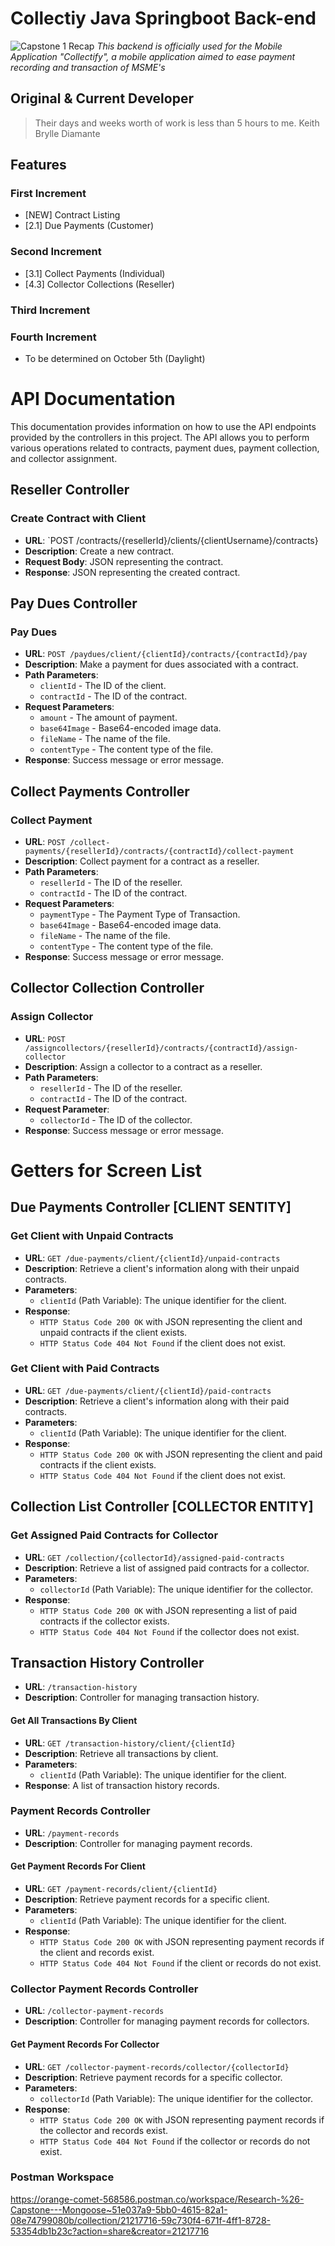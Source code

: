 # Collectiy Java Springboot Back-end
![Capstone 1 Recap](https://github.com/kbdiamondes/collectify-backend/assets/68324799/64fdcd15-6100-4251-8126-d6a7df201073)
_This backend is officially used for the Mobile Application "Collectify", a mobile application aimed to ease payment recording and transaction of MSME's_

## Original & Current Developer

> Their days and weeks worth of work is less than 5 hours to me.
Keith Brylle Diamante

## Features

### First Increment

- [NEW] Contract Listing
- [2.1] Due Payments (Customer)

### Second Increment
- [3.1] Collect Payments (Individual) 
- [4.3] Collector Collections (Reseller) 


### Third Increment
### Fourth Increment
- To be determined on October 5th (Daylight)

# API Documentation

This documentation provides information on how to use the API endpoints provided by the controllers in this project. The API allows you to perform various operations related to contracts, payment dues, payment collection, and collector assignment.

## Reseller Controller

### Create Contract with Client
- **URL**: `POST /contracts/{resellerId}/clients/{clientUsername}/contracts}
- **Description**: Create a new contract.
- **Request Body**: JSON representing the contract.
- **Response**: JSON representing the created contract.

## Pay Dues Controller

### Pay Dues
- **URL**: `POST /paydues/client/{clientId}/contracts/{contractId}/pay`
- **Description**: Make a payment for dues associated with a contract.
- **Path Parameters**:
  - `clientId` - The ID of the client.
  - `contractId` - The ID of the contract.
- **Request Parameters**:
  - `amount` - The amount of payment.
  - `base64Image` - Base64-encoded image data.
  - `fileName` - The name of the file.
  - `contentType` - The content type of the file.
- **Response**: Success message or error message.

## Collect Payments Controller

### Collect Payment
- **URL**: `POST /collect-payments/{resellerId}/contracts/{contractId}/collect-payment`
- **Description**: Collect payment for a contract as a reseller.
- **Path Parameters**:
  - `resellerId` - The ID of the reseller.
  - `contractId` - The ID of the contract.
- **Request Parameters**:
  - `paymentType` - The Payment Type of Transaction. 
  - `base64Image` - Base64-encoded image data.
  - `fileName` - The name of the file.
  - `contentType` - The content type of the file.
- **Response**: Success message or error message.

## Collector Collection Controller

### Assign Collector
- **URL**: `POST /assigncollectors/{resellerId}/contracts/{contractId}/assign-collector`
- **Description**: Assign a collector to a contract as a reseller.
- **Path Parameters**:
  - `resellerId` - The ID of the reseller.
  - `contractId` - The ID of the contract.
- **Request Parameter**:
  - `collectorId` - The ID of the collector.
- **Response**: Success message or error message.


# Getters for Screen List


## Due Payments Controller [CLIENT SENTITY]

### Get Client with Unpaid Contracts
- **URL**: `GET /due-payments/client/{clientId}/unpaid-contracts`
- **Description**: Retrieve a client's information along with their unpaid contracts.
- **Parameters**:
  - `clientId` (Path Variable): The unique identifier for the client.
- **Response**:
  - `HTTP Status Code 200 OK` with JSON representing the client and unpaid contracts if the client exists.
  - `HTTP Status Code 404 Not Found` if the client does not exist.

### Get Client with Paid Contracts
- **URL**: `GET /due-payments/client/{clientId}/paid-contracts`
- **Description**: Retrieve a client's information along with their paid contracts.
- **Parameters**:
  - `clientId` (Path Variable): The unique identifier for the client.
- **Response**:
  - `HTTP Status Code 200 OK` with JSON representing the client and paid contracts if the client exists.
  - `HTTP Status Code 404 Not Found` if the client does not exist.
 
## Collection List Controller [COLLECTOR ENTITY]

### Get Assigned Paid Contracts for Collector
- **URL**: `GET /collection/{collectorId}/assigned-paid-contracts`
- **Description**: Retrieve a list of assigned paid contracts for a collector.
- **Parameters**:
  - `collectorId` (Path Variable): The unique identifier for the collector.
- **Response**:
  - `HTTP Status Code 200 OK` with JSON representing a list of paid contracts if the collector exists.
  - `HTTP Status Code 404 Not Found` if the collector does not exist.

## Transaction History Controller
- **URL**: `/transaction-history`
- **Description**: Controller for managing transaction history.
  
#### Get All Transactions By Client
- **URL**: `GET /transaction-history/client/{clientId}`
- **Description**: Retrieve all transactions by client.
- **Parameters**:
  - `clientId` (Path Variable): The unique identifier for the client.
- **Response**: A list of transaction history records.

### Payment Records Controller
- **URL**: `/payment-records`
- **Description**: Controller for managing payment records.

#### Get Payment Records For Client
- **URL**: `GET /payment-records/client/{clientId}`
- **Description**: Retrieve payment records for a specific client.
- **Parameters**:
  - `clientId` (Path Variable): The unique identifier for the client.
- **Response**:
  - `HTTP Status Code 200 OK` with JSON representing payment records if the client and records exist.
  - `HTTP Status Code 404 Not Found` if the client or records do not exist.

### Collector Payment Records Controller
- **URL**: `/collector-payment-records`
- **Description**: Controller for managing payment records for collectors.

#### Get Payment Records For Collector
- **URL**: `GET /collector-payment-records/collector/{collectorId}`
- **Description**: Retrieve payment records for a specific collector.
- **Parameters**:
  - `collectorId` (Path Variable): The unique identifier for the collector.
- **Response**:
  - `HTTP Status Code 200 OK` with JSON representing payment records if the collector and records exist.
  - `HTTP Status Code 404 Not Found` if the collector or records do not exist.


### Postman Workspace

https://orange-comet-568586.postman.co/workspace/Research-%26-Capstone---Mongoose~51e037a9-5bb0-4615-82a1-08e74799080b/collection/21217716-59c730f4-671f-4ff1-8728-53354db1b23c?action=share&creator=21217716

